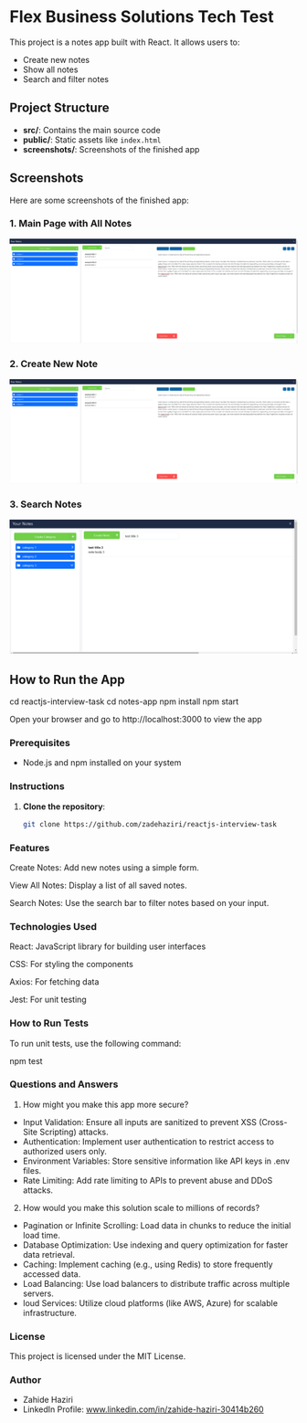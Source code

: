 # Flex Business Solutions Tech Test

This project is a notes app built with React. It allows users to:
- Create new notes
- Show all notes
- Search and filter notes

## Project Structure
- **src/**: Contains the main source code
- **public/**: Static assets like `index.html`
- **screenshots/**: Screenshots of the finished app

## Screenshots
Here are some screenshots of the finished app:

### 1. Main Page with All Notes
![Main Page](screnshots\Notes.png)

### 2. Create New Note
![Create Note](screnshots\Notes.png)

### 3. Search Notes
![Search Notes](screnshots\search-notes.png)

## How to Run the App
cd reactjs-interview-task
cd notes-app
npm install
npm start

Open your browser and go to http://localhost:3000 to view the app

### Prerequisites
- Node.js and npm installed on your system

### Instructions
1. **Clone the repository**:
   ```bash
   git clone https://github.com/zadehaziri/reactjs-interview-task


### Features

Create Notes: Add new notes using a simple form.

View All Notes: Display a list of all saved notes.

Search Notes: Use the search bar to filter notes based on your input.

### Technologies Used
React: JavaScript library for building user interfaces

CSS: For styling the components

Axios: For fetching data 

Jest: For unit testing

###  How to Run Tests

To run unit tests, use the following command:

npm test


### Questions and Answers
1. How might you make this app more secure?

- Input Validation: Ensure all inputs are sanitized to prevent XSS (Cross-Site Scripting) attacks.
- Authentication: Implement user authentication to restrict access to authorized users only.
- Environment Variables: Store sensitive information like API keys in .env files.
- Rate Limiting: Add rate limiting to APIs to prevent abuse and DDoS attacks.


2. How would you make this solution scale to millions of records?

- Pagination or Infinite Scrolling: Load data in chunks to reduce the initial load time.
- Database Optimization: Use indexing and query optimization for faster data retrieval.
- Caching: Implement caching (e.g., using Redis) to store frequently accessed data.
- Load Balancing: Use load balancers to distribute traffic across multiple servers.
- loud Services: Utilize cloud platforms (like AWS, Azure) for scalable infrastructure.


### License
This project is licensed under the MIT License.


### Author
- Zahide Haziri
- LinkedIn Profile: www.linkedin.com/in/zahide-haziri-30414b260